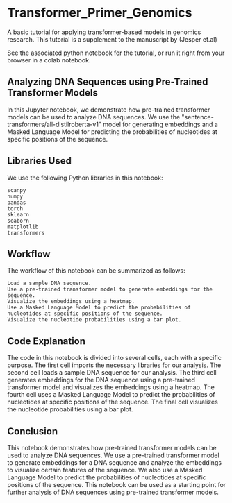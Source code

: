 # Transformer_Primer_Genomics
 A basic tutorial for applying transformer-based models in genomics research.
This tutorial is a supplement to the manuscript by (Jesper et.al)

See the associated python notebook for the tutorial, or run it right from your browser in a colab notebook.

Analyzing DNA Sequences using Pre-Trained Transformer Models
----------------------------------------------------------------

In this Jupyter notebook, we demonstrate how pre-trained transformer models can be used to analyze DNA sequences. We use the "sentence-transformers/all-distilroberta-v1" model for generating embeddings and a Masked Language Model for predicting the probabilities of nucleotides at specific positions of the sequence.

Libraries Used
-------------------

We use the following Python libraries in this notebook:

    scanpy
    numpy
    pandas
    torch
    sklearn
    seaborn
    matplotlib
    transformers

Workflow
------------

The workflow of this notebook can be summarized as follows:

    Load a sample DNA sequence.
    Use a pre-trained transformer model to generate embeddings for the sequence.
    Visualize the embeddings using a heatmap.
    Use a Masked Language Model to predict the probabilities of nucleotides at specific positions of the sequence.
    Visualize the nucleotide probabilities using a bar plot.

Code Explanation
---------------------

The code in this notebook is divided into several cells, each with a specific purpose. The first cell imports the necessary libraries for our analysis. The second cell loads a sample DNA sequence for our analysis. The third cell generates embeddings for the DNA sequence using a pre-trained transformer model and visualizes the embeddings using a heatmap. The fourth cell uses a Masked Language Model to predict the probabilities of nucleotides at specific positions of the sequence. The final cell visualizes the nucleotide probabilities using a bar plot.

Conclusion
--------------------

This notebook demonstrates how pre-trained transformer models can be used to analyze DNA sequences. We use a pre-trained transformer model to generate embeddings for a DNA sequence and analyze the embeddings to visualize certain features of the sequence. We also use a Masked Language Model to predict the probabilities of nucleotides at specific positions of the sequence. This notebook can be used as a starting point for further analysis of DNA sequences using pre-trained transformer models.

